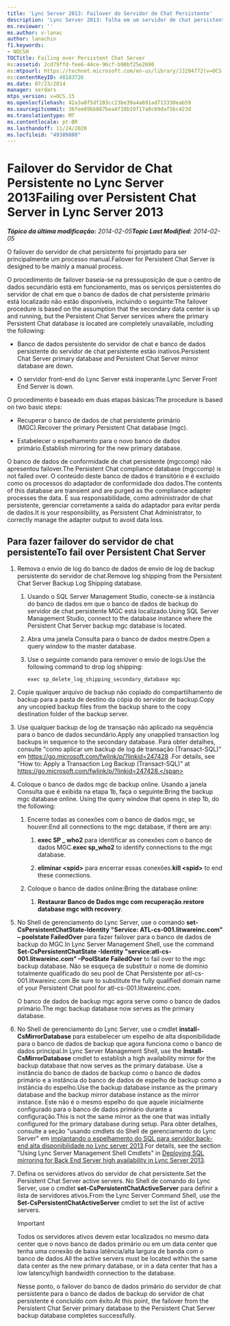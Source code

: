 ```yaml
---
title: 'Lync Server 2013: Failover do Servidor de Chat Persistente'
description: 'Lync Server 2013: falha em um servidor de chat persistente.'
ms.reviewer: ''
ms.author: v-lanac
author: lanachin
f1.keywords:
- NOCSH
TOCTitle: Failing over Persistent Chat Server
ms:assetid: 2cd79ffd-fee6-44ce-96cf-b98bf25e2690
ms:mtpsurl: https://technet.microsoft.com/en-us/library/JJ204772(v=OCS.15)
ms:contentKeyID: 48183726
ms.date: 07/23/2014
manager: serdars
mtps_version: v=OCS.15
ms.openlocfilehash: 42a3a8f5df203cc23be39a4a691ad713330eab59
ms.sourcegitcommit: 36fee89bb887bea4f18b19f17a8c69daf5bc423d
ms.translationtype: MT
ms.contentlocale: pt-BR
ms.lasthandoff: 11/24/2020
ms.locfileid: "49389880"
---
```

# <a name="failing-over-persistent-chat-server-in-lync-server-2013"></a><span data-ttu-id="3e6f0-103">Failover do Servidor de Chat Persistente no Lync Server 2013</span><span class="sxs-lookup"><span data-stu-id="3e6f0-103">Failing over Persistent Chat Server in Lync Server 2013</span></span>

<div data-xmlns="http://www.w3.org/1999/xhtml">

<div class="topic" data-xmlns="http://www.w3.org/1999/xhtml" data-msxsl="urn:schemas-microsoft-com:xslt" data-cs="https://msdn.microsoft.com/">

<div data-asp="https://msdn2.microsoft.com/asp">



</div>

<div id="mainSection">

<div id="mainBody"><span data-ttu-id="3e6f0-104">

<span> </span></span><span class="sxs-lookup"><span data-stu-id="3e6f0-104">

<span> </span></span></span>

<span data-ttu-id="3e6f0-105">_**Tópico da última modificação:** 2014-02-05_</span><span class="sxs-lookup"><span data-stu-id="3e6f0-105">_**Topic Last Modified:** 2014-02-05_</span></span>

<span data-ttu-id="3e6f0-106">O failover do servidor de chat persistente foi projetado para ser principalmente um processo manual.</span><span class="sxs-lookup"><span data-stu-id="3e6f0-106">Failover for Persistent Chat Server is designed to be mainly a manual process.</span></span>

<span data-ttu-id="3e6f0-107">O procedimento de failover baseia-se na pressuposição de que o centro de dados secundário está em funcionamento, mas os serviços persistentes do servidor de chat em que o banco de dados de chat persistente primário está localizado não estão disponíveis, incluindo o seguinte:</span><span class="sxs-lookup"><span data-stu-id="3e6f0-107">The failover procedure is based on the assumption that the secondary data center is up and running, but the Persistent Chat Server services where the primary Persistent Chat database is located are completely unavailable, including the following:</span></span>

  - <span data-ttu-id="3e6f0-108">Banco de dados persistente do servidor de chat e banco de dados persistente do servidor de chat persistente estão inativos.</span><span class="sxs-lookup"><span data-stu-id="3e6f0-108">Persistent Chat Server primary database and Persistent Chat Server mirror database are down.</span></span>

  - <span data-ttu-id="3e6f0-109">O servidor front-end do Lync Server está inoperante.</span><span class="sxs-lookup"><span data-stu-id="3e6f0-109">Lync Server Front End Server is down.</span></span>

<span data-ttu-id="3e6f0-110">O procedimento é baseado em duas etapas básicas:</span><span class="sxs-lookup"><span data-stu-id="3e6f0-110">The procedure is based on two basic steps:</span></span>

  - <span data-ttu-id="3e6f0-111">Recuperar o banco de dados de chat persistente primário (MGC).</span><span class="sxs-lookup"><span data-stu-id="3e6f0-111">Recover the primary Persistent Chat database (mgc).</span></span>

  - <span data-ttu-id="3e6f0-112">Estabelecer o espelhamento para o novo banco de dados primário.</span><span class="sxs-lookup"><span data-stu-id="3e6f0-112">Establish mirroring for the new primary database.</span></span>

<span data-ttu-id="3e6f0-113">O banco de dados de conformidade de chat persistente (mgccomp) não apresentou failover.</span><span class="sxs-lookup"><span data-stu-id="3e6f0-113">The Persistent Chat compliance database (mgccomp) is not failed over.</span></span> <span data-ttu-id="3e6f0-114">O conteúdo deste banco de dados é transitório e é excluído como os processos do adaptador de conformidade dos dados.</span><span class="sxs-lookup"><span data-stu-id="3e6f0-114">The contents of this database are transient and are purged as the compliance adapter processes the data.</span></span> <span data-ttu-id="3e6f0-115">É sua responsabilidade, como administrador de chat persistente, gerenciar corretamente a saída do adaptador para evitar perda de dados.</span><span class="sxs-lookup"><span data-stu-id="3e6f0-115">It is your responsibility, as Persistent Chat Administrator, to correctly manage the adapter output to avoid data loss.</span></span>

<div>

## <a name="to-fail-over-persistent-chat-server"></a><span data-ttu-id="3e6f0-116">Para fazer failover do servidor de chat persistente</span><span class="sxs-lookup"><span data-stu-id="3e6f0-116">To fail over Persistent Chat Server</span></span>

1.  <span data-ttu-id="3e6f0-117">Remova o envio de log do banco de dados de envio de log de backup persistente do servidor de chat.</span><span class="sxs-lookup"><span data-stu-id="3e6f0-117">Remove log shipping from the Persistent Chat Server Backup Log Shipping database.</span></span>
    
    1.  <span data-ttu-id="3e6f0-118">Usando o SQL Server Management Studio, conecte-se à instância do banco de dados em que o banco de dados de backup do servidor de chat persistente MGC está localizado.</span><span class="sxs-lookup"><span data-stu-id="3e6f0-118">Using SQL Server Management Studio, connect to the database instance where the Persistent Chat Server backup mgc database is located.</span></span>
    
    2.  <span data-ttu-id="3e6f0-119">Abra uma janela Consulta para o banco de dados mestre.</span><span class="sxs-lookup"><span data-stu-id="3e6f0-119">Open a query window to the master database.</span></span>
    
    3.  <span data-ttu-id="3e6f0-120">Use o seguinte comando para remover o envio de logs:</span><span class="sxs-lookup"><span data-stu-id="3e6f0-120">Use the following command to drop log shipping:</span></span>
        
            exec sp_delete_log_shipping_secondary_database mgc

2.  <span data-ttu-id="3e6f0-121">Copie qualquer arquivo de backup não copiado do compartilhamento de backup para a pasta de destino da cópia do servidor de backup.</span><span class="sxs-lookup"><span data-stu-id="3e6f0-121">Copy any uncopied backup files from the backup share to the copy destination folder of the backup server.</span></span>

3.  <span data-ttu-id="3e6f0-122">Use qualquer backup de log de transação não aplicado na sequência para o banco de dados secundário.</span><span class="sxs-lookup"><span data-stu-id="3e6f0-122">Apply any unapplied transaction log backups in sequence to the secondary database.</span></span> <span data-ttu-id="3e6f0-123">Para obter detalhes, consulte "como aplicar um backup de log de transação (Transact-SQL)" em https://go.microsoft.com/fwlink/p/?linkid=247428 .</span><span class="sxs-lookup"><span data-stu-id="3e6f0-123">For details, see "How to: Apply a Transaction Log Backup (Transact-SQL)" at https://go.microsoft.com/fwlink/p/?linkid=247428.</span></span>

4.  <span data-ttu-id="3e6f0-p103">Coloque o banco de dados mgc de backup online. Usando a janela Consulta que é exibida na etapa 1b, faça o seguinte:</span><span class="sxs-lookup"><span data-stu-id="3e6f0-p103">Bring the backup mgc database online. Using the query window that opens in step 1b, do the following:</span></span>
    
    1.  <span data-ttu-id="3e6f0-126">Encerre todas as conexões com o banco de dados mgc, se houver:</span><span class="sxs-lookup"><span data-stu-id="3e6f0-126">End all connections to the mgc database, if there are any:</span></span>
        
        1.  <span data-ttu-id="3e6f0-127">**exec SP \_ who2** para identificar as conexões com o banco de dados MGC.</span><span class="sxs-lookup"><span data-stu-id="3e6f0-127">**exec sp\_who2** to identify connections to the mgc database.</span></span>
        
        2.  <span data-ttu-id="3e6f0-128">**eliminar \<spid\>** para encerrar essas conexões.</span><span class="sxs-lookup"><span data-stu-id="3e6f0-128">**kill \<spid\>** to end these connections.</span></span>
    
    2.  <span data-ttu-id="3e6f0-129">Coloque o banco de dados online:</span><span class="sxs-lookup"><span data-stu-id="3e6f0-129">Bring the database online:</span></span>
        
        1.  <span data-ttu-id="3e6f0-130">**Restaurar Banco de Dados mgc com recuperação**.</span><span class="sxs-lookup"><span data-stu-id="3e6f0-130">**restore database mgc with recovery**.</span></span>

5.  <span data-ttu-id="3e6f0-131">No Shell de gerenciamento do Lync Server, use o comando **set-CsPersistentChatState-Identity "Service: ATL-cs-001.litwareinc.com" – poolstate FailedOver** para fazer failover para o banco de dados de backup do MGC.</span><span class="sxs-lookup"><span data-stu-id="3e6f0-131">In Lync Server Management Shell, use the command **Set-CsPersistentChatState -Identity "service:atl-cs-001.litwareinc.com" –PoolState FailedOver** to fail over to the mgc backup database.</span></span> <span data-ttu-id="3e6f0-132">Não se esqueça de substituir o nome de domínio totalmente qualificado do seu pool de Chat Persistente por atl-cs-001.litwareinc.com.</span><span class="sxs-lookup"><span data-stu-id="3e6f0-132">Be sure to substitute the fully qualified domain name of your Persistent Chat pool for atl-cs-001.litwareinc.com.</span></span>
    
    <span data-ttu-id="3e6f0-133">O banco de dados de backup mgc agora serve como o banco de dados primário.</span><span class="sxs-lookup"><span data-stu-id="3e6f0-133">The mgc backup database now serves as the primary database.</span></span>

6.  <span data-ttu-id="3e6f0-134">No Shell de gerenciamento do Lync Server, use o cmdlet **install-CsMirrorDatabase** para estabelecer um espelho de alta disponibilidade para o banco de dados de backup que agora funciona como o banco de dados principal.</span><span class="sxs-lookup"><span data-stu-id="3e6f0-134">In Lync Server Management Shell, use the **Install-CsMirrorDatabase** cmdlet to establish a high availability mirror for the backup database that now serves as the primary database.</span></span> <span data-ttu-id="3e6f0-135">Use a instância do banco de dados de backup como o banco de dados primário e a instância do banco de dados de espelho de backup como a instância do espelho.</span><span class="sxs-lookup"><span data-stu-id="3e6f0-135">Use the backup database instance as the primary database and the backup mirror database instance as the mirror instance.</span></span> <span data-ttu-id="3e6f0-136">Este não é o mesmo espelho do que aquele inicialmente configurado para o banco de dados primário durante a configuração.</span><span class="sxs-lookup"><span data-stu-id="3e6f0-136">This is not the same mirror as the one that was initially configured for the primary database during setup.</span></span> <span data-ttu-id="3e6f0-137">Para obter detalhes, consulte a seção "usando cmdlets do Shell de gerenciamento do Lync Server" em [implantando o espelhamento do SQL para servidor back-end alta disponibilidade no Lync server 2013](lync-server-2013-deploying-sql-mirroring-for-back-end-server-high-availability.md).</span><span class="sxs-lookup"><span data-stu-id="3e6f0-137">For details, see the section "Using Lync Server Management Shell Cmdlets" in [Deploying SQL mirroring for Back End Server high availability in Lync Server 2013](lync-server-2013-deploying-sql-mirroring-for-back-end-server-high-availability.md).</span></span>

7.  <span data-ttu-id="3e6f0-138">Defina os servidores ativos do servidor de chat persistente.</span><span class="sxs-lookup"><span data-stu-id="3e6f0-138">Set the Persistent Chat Server active servers.</span></span> <span data-ttu-id="3e6f0-139">No Shell de comando do Lync Server, use o cmdlet **set-CsPersistentChatActiveServer** para definir a lista de servidores ativos.</span><span class="sxs-lookup"><span data-stu-id="3e6f0-139">From the Lync Server Command Shell, use the **Set-CsPersistentChatActiveServer** cmdlet to set the list of active servers.</span></span>
    
    <div>
    

    > [!IMPORTANT]  
    > <span data-ttu-id="3e6f0-140">Todos os servidores ativos devem estar localizados no mesmo data center que o novo banco de dados primário ou em um data center que tenha uma conexão de baixa latência/alta largura de banda com o banco de dados.</span><span class="sxs-lookup"><span data-stu-id="3e6f0-140">All the active servers must be located within the same data center as the new primary database, or in a data center that has a low latency/high bandwidth connection to the database.</span></span>

    
    </div>
    
    <span data-ttu-id="3e6f0-141">Nesse ponto, o failover do banco de dados primário do servidor de chat persistente para o banco de dados de backup do servidor de chat persistente é concluído com êxito.</span><span class="sxs-lookup"><span data-stu-id="3e6f0-141">At this point, the failover from the Persistent Chat Server primary database to the Persistent Chat Server backup database completes successfully.</span></span>

<span data-ttu-id="3e6f0-142"></div>

</div>

<span> </span>

</div>

</div>

</span><span class="sxs-lookup"><span data-stu-id="3e6f0-142"></div>

</div>

<span> </span>

</div>

</div>

</span></span></div>


